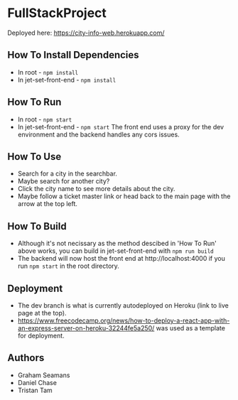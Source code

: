 # FullStackProject

Deployed here: https://city-info-web.herokuapp.com/

## How To Install Dependencies

- In root - `npm install`
- In jet-set-front-end - `npm install`

## How To Run

- In root - `npm start`
- In jet-set-front-end - `npm start`
  The front end uses a proxy for the dev environment and the backend handles any cors issues.

## How To Use

- Search for a city in the searchbar.
- Maybe search for another city?
- Click the city name to see more details about the city.
- Maybe follow a ticket master link or head back to the main page with the arrow at the top left.

## How To Build

- Although it's not necissary as the method descibed in 'How To Run' above works, you can build in jet-set-front-end with `npm run build`
- The backend will now host the front end at http://localhost:4000 if you run `npm start` in the root directory.

## Deployment

- The dev branch is what is currently autodeployed on Heroku (link to live page at the top).
- https://www.freecodecamp.org/news/how-to-deploy-a-react-app-with-an-express-server-on-heroku-32244fe5a250/ was used as a template for deployment.

## Authors

- Graham Seamans
- Daniel Chase
- Tristan Tam
